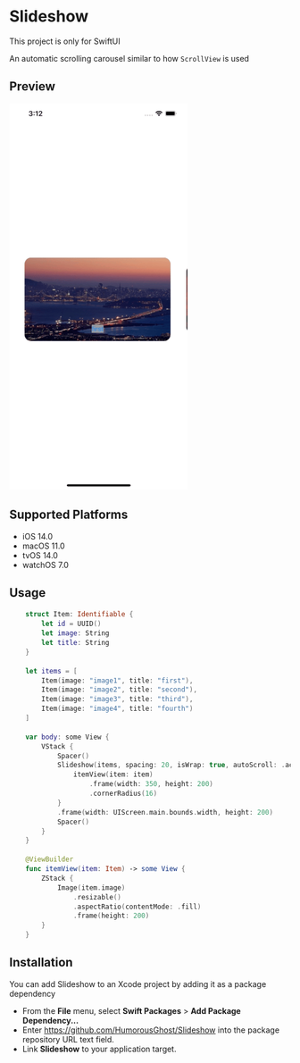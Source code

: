 # Slideshow

This project is only for SwiftUI

An automatic scrolling carousel similar to how `ScrollView` is used

## Preview

![image](https://github.com/HumorousGhost/RepositoryPerview/blob/main/slideshow_preview.gif)

## Supported Platforms

* iOS 14.0
* macOS 11.0
* tvOS 14.0
* watchOS 7.0

## Usage

```swift
    struct Item: Identifiable {
        let id = UUID()
        let image: String
        let title: String
    }
    
    let items = [
        Item(image: "image1", title: "first"),
        Item(image: "image2", title: "second"),
        Item(image: "image3", title: "third"),
        Item(image: "image4", title: "fourth")
    ]
    
    var body: some View {
        VStack {
            Spacer()
            Slideshow(items, spacing: 20, isWrap: true, autoScroll: .active(2)) { item in
                itemView(item: item)
                    .frame(width: 350, height: 200)
                    .cornerRadius(16)
            }
            .frame(width: UIScreen.main.bounds.width, height: 200)
            Spacer()
        }
    }
    
    @ViewBuilder
    func itemView(item: Item) -> some View {
        ZStack {
            Image(item.image)
                .resizable()
                .aspectRatio(contentMode: .fill)
                .frame(height: 200)
        }
    }
```

## Installation

You can add Slideshow to an Xcode project by adding it as a package dependency

* From the **File** menu, select **Swift Packages** > **Add Package Dependency...**
* Enter https://github.com/HumorousGhost/Slideshow into the package repository URL text field.
* Link **Slideshow** to your application target.
